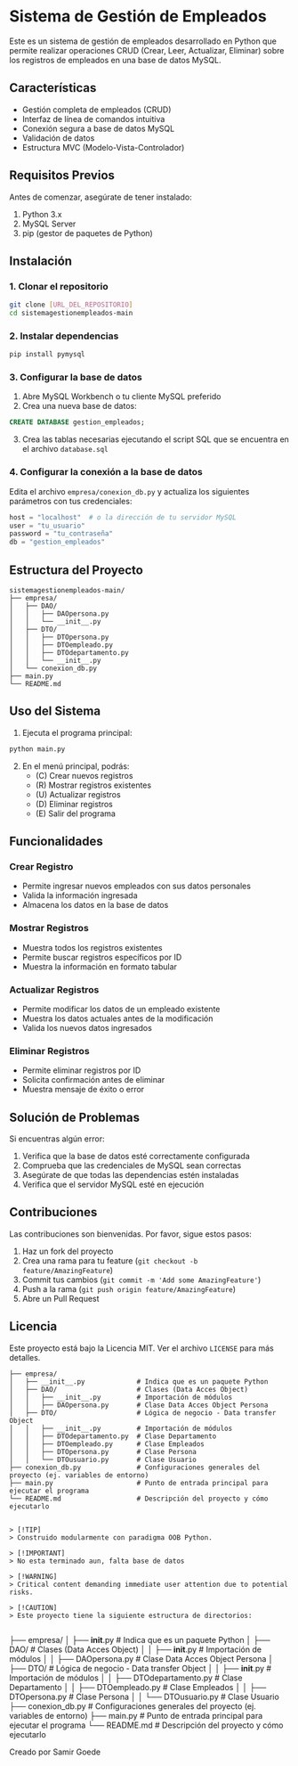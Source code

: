 # Sistema de Gestión de Empleados

Este es un sistema de gestión de empleados desarrollado en Python que permite realizar operaciones CRUD (Crear, Leer, Actualizar, Eliminar) sobre los registros de empleados en una base de datos MySQL.

## Características

- Gestión completa de empleados (CRUD)
- Interfaz de línea de comandos intuitiva
- Conexión segura a base de datos MySQL
- Validación de datos
- Estructura MVC (Modelo-Vista-Controlador)

## Requisitos Previos

Antes de comenzar, asegúrate de tener instalado:

1. Python 3.x
2. MySQL Server
3. pip (gestor de paquetes de Python)

## Instalación

### 1. Clonar el repositorio

```bash
git clone [URL_DEL_REPOSITORIO]
cd sistemagestionempleados-main
```

### 2. Instalar dependencias

```bash
pip install pymysql
```

### 3. Configurar la base de datos

1. Abre MySQL Workbench o tu cliente MySQL preferido
2. Crea una nueva base de datos:
```sql
CREATE DATABASE gestion_empleados;
```

3. Crea las tablas necesarias ejecutando el script SQL que se encuentra en el archivo `database.sql`

### 4. Configurar la conexión a la base de datos

Edita el archivo `empresa/conexion_db.py` y actualiza los siguientes parámetros con tus credenciales:

```python
host = "localhost"  # o la dirección de tu servidor MySQL
user = "tu_usuario"
password = "tu_contraseña"
db = "gestion_empleados"
```

## Estructura del Proyecto

```
sistemagestionempleados-main/
├── empresa/
│   ├── DAO/
│   │   ├── DAOpersona.py
│   │   └── __init__.py
│   ├── DTO/
│   │   ├── DTOpersona.py
│   │   ├── DTOempleado.py
│   │   ├── DTOdepartamento.py
│   │   └── __init__.py
│   └── conexion_db.py
├── main.py
└── README.md
```

## Uso del Sistema

1. Ejecuta el programa principal:
```bash
python main.py
```

2. En el menú principal, podrás:
   - (C) Crear nuevos registros
   - (R) Mostrar registros existentes
   - (U) Actualizar registros
   - (D) Eliminar registros
   - (E) Salir del programa

## Funcionalidades

### Crear Registro
- Permite ingresar nuevos empleados con sus datos personales
- Valida la información ingresada
- Almacena los datos en la base de datos

### Mostrar Registros
- Muestra todos los registros existentes
- Permite buscar registros específicos por ID
- Muestra la información en formato tabular

### Actualizar Registros
- Permite modificar los datos de un empleado existente
- Muestra los datos actuales antes de la modificación
- Valida los nuevos datos ingresados

### Eliminar Registros
- Permite eliminar registros por ID
- Solicita confirmación antes de eliminar
- Muestra mensaje de éxito o error

## Solución de Problemas

Si encuentras algún error:

1. Verifica que la base de datos esté correctamente configurada
2. Comprueba que las credenciales de MySQL sean correctas
3. Asegúrate de que todas las dependencias estén instaladas
4. Verifica que el servidor MySQL esté en ejecución

## Contribuciones

Las contribuciones son bienvenidas. Por favor, sigue estos pasos:

1. Haz un fork del proyecto
2. Crea una rama para tu feature (`git checkout -b feature/AmazingFeature`)
3. Commit tus cambios (`git commit -m 'Add some AmazingFeature'`)
4. Push a la rama (`git push origin feature/AmazingFeature`)
5. Abre un Pull Request

## Licencia

Este proyecto está bajo la Licencia MIT. Ver el archivo `LICENSE` para más detalles.

```
├── empresa/
│   ├── __init__.py             # Indica que es un paquete Python
│   ├── DAO/                    # Clases (Data Acces Object)
│   │   ├── __init__.py         # Importación de módulos
│   │   ├── DAOpersona.py       # Clase Data Acces Object Persona
│   ├── DTO/                    # Lógica de negocio - Data transfer Object
│   │   ├── __init__.py         # Importación de módulos
│   │   ├── DTOdepartamento.py  # Clase Departamento
│   │   ├── DTOempleado.py      # Clase Empleados
│   │   ├── DTOpersona.py       # Clase Persona
│   │   └── DTOusuario.py       # Clase Usuario
├── conexion_db.py              # Configuraciones generales del proyecto (ej. variables de entorno)
├── main.py                     # Punto de entrada principal para ejecutar el programa
└── README.md                   # Descripción del proyecto y cómo ejecutarlo


> [!TIP]
> Construido modularmente con paradigma OOB Python.

> [!IMPORTANT]  
> No esta terminado aun, falta base de datos

> [!WARNING]  
> Critical content demanding immediate user attention due to potential risks.

> [!CAUTION]
> Este proyecto tiene la siguiente estructura de directorios:


```
├── empresa/
│   ├── __init__.py             # Indica que es un paquete Python
│   ├── DAO/                    # Clases (Data Acces Object)
│   │   ├── __init__.py         # Importación de módulos
│   │   ├── DAOpersona.py       # Clase Data Acces Object Persona
│   ├── DTO/                    # Lógica de negocio - Data transfer Object
│   │   ├── __init__.py         # Importación de módulos
│   │   ├── DTOdepartamento.py  # Clase Departamento
│   │   ├── DTOempleado.py      # Clase Empleados
│   │   ├── DTOpersona.py       # Clase Persona
│   │   └── DTOusuario.py       # Clase Usuario
├── conexion_db.py              # Configuraciones generales del proyecto (ej. variables de entorno)
├── main.py                     # Punto de entrada principal para ejecutar el programa
└── README.md                   # Descripción del proyecto y cómo ejecutarlo

Creado por Samir Goede
